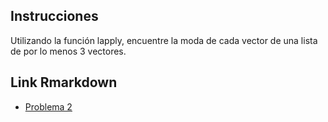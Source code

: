 
## Instrucciones
Utilizando la función lapply, encuentre la moda de cada vector de una lista de por lo menos 3 vectores.

## Link Rmarkdown
- [Problema 2](https://github.com/katherineggs/dataWrangling/blob/main/Laboratorio_1/Problema%202/Problema%202.Rmd)